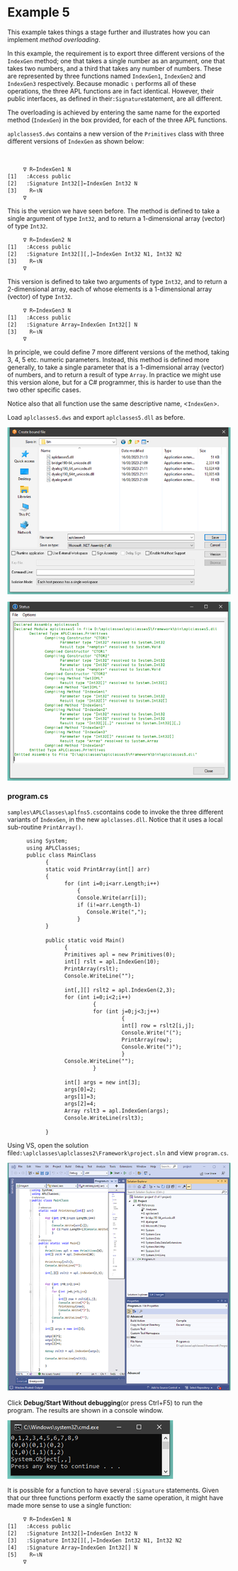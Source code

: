 # Example 5

This example takes things a stage further and illustrates how you can implement *method overloading*.

In this example, the requirement is to export three different versions of the `IndexGen` method; one that takes a single number as an argument, one that takes two numbers, and a third that takes any number of numbers. These are represented by three functions named `IndexGen1`, `IndexGen2` and `IndexGen3` respectively. Because monadic `⍳` performs all of these operations, the three APL functions are in fact identical. However, their public interfaces, as defined in their`:Signature`statement, are all different.

The overloading is achieved by entering the same name for the exported method (`IndexGen`) in the box provided, for each of the three APL functions.

`aplclasses5.dws` contains a new version of the `Primitives` class with three different versions of `IndexGen` as shown below:
```apl

 
     ∇ R←IndexGen1 N
[1]   :Access public
[2]   :Signature Int32[]←IndexGen Int32 N
[3]    R←⍳N
     ∇
```

This is the version we have seen before. The method is defined to take a single argument of type `Int32`, and to return a 1-dimensional array (vector) of type `Int32`.
```apl
     ∇ R←IndexGen2 N
[1]   :Access public
[2]   :Signature Int32[][,]←IndexGen Int32 N1, Int32 N2
[3]    R←⍳N
     ∇
```

This version is defined to take two arguments of type `Int32`, and to return a 2-dimensional array, each of whose elements is a 1-dimensional array (vector) of type `Int32`.
```apl
     ∇ R←IndexGen3 N
[1]   :Access public
[2]   :Signature Array←IndexGen Int32[] N
[3]    R←⍳N
     ∇
```

In principle, we could define 7 more different versions of the method, taking 3, 4, 5 etc. numeric parameters. Instead, this method is defined more generally, to take a single parameter that is a 1-dimemsional array (vector) of numbers, and to return a result of type `Array`. In practice we might use this version alone, but for a C# programmer, this is harder to use than the two other specific cases.

Notice also that all function use the same descriptive name, <`IndexGen`>.

Load `aplclasses5.dws` and export `aplclasses5.dll` as before.

![aplclasses5_1](../img/aplclasses5-1.png)

![aplclasses5_2](../img/aplclasses5-2.png)

### program.cs

`samples\APLClasses\aplfns5.cs`contains code to invoke the three different variants of `IndexGen`, in the new `aplclasses.dll`. Notice that it uses a local sub-routine `PrintArray()`.
```apl
      using System;
      using APLClasses;
      public class MainClass
            {
            static void PrintArray(int[] arr)
            {
                  for (int i=0;i<arr.Length;i++)
                      {
                      Console.Write(arr[i]);
                      if (i!=arr.Length-1)
                         Console.Write(",");
                      }
            }
            
            public static void Main()
                  {
                  Primitives apl = new Primitives(0);
                  int[] rslt = apl.IndexGen(10);
                  PrintArray(rslt);
                  Console.WriteLine("");

                  int[,][] rslt2 = apl.IndexGen(2,3);
                  for (int i=0;i<2;i++)
                           {
                           for (int j=0;j<3;j++)
                                    {
                                    int[] row = rslt2[i,j];
                                    Console.Write("(");
                                    PrintArray(row);
                                    Console.Write(")");
                                    }
                  Console.WriteLine("");
                           }

                  int[] args = new int[3];
                  args[0]=2;
                  args[1]=3;
                  args[2]=4;
                  Array rslt3 = apl.IndexGen(args);
                  Console.WriteLine(rslt3);

            }

```

Using VS, open the solution file`d:\aplclasses\aplclasses2\Framework\project.sln` and view `program.cs`.

![aplclasses5_3](../img/aplclasses5-3.png)

Click **Debug/Start Without debugging**(or press Ctrl+F5) to run the program. The results are shown in a console window.

![aplclasses5_4](../img/aplclasses5-4.png)

It is possible for a function to have several `:Signature` statements. Given that our three functions perform exactly the same operation, it might have made more sense to use a single function:
```apl
     ∇ R←IndexGen1 N
[1]   :Access public
[2]   :Signature Int32[]←IndexGen Int32 N
[3]   :Signature Int32[][,]←IndexGen Int32 N1, Int32 N2
[4]   :Signature Array←IndexGen Int32[] N
[5]    R←⍳N
     ∇
```
